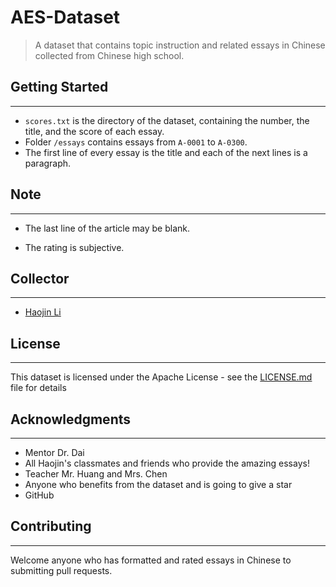# AES-Dataset

> A dataset that contains topic instruction and related essays in Chinese collected from Chinese high school.

## Getting Started

---

- `scores.txt` is the directory of the dataset, containing the number, the title, and the score of each essay.
- Folder `/essays` contains essays from `A-0001` to `A-0300`.
- The first line of every essay is the title and each of the next lines is a paragraph.

## Note

---

- The last line of the article may be blank.

- The rating is subjective.

## Collector

---

- [Haojin Li](https://lihaojin.cn)

## License

---

This dataset is licensed under the Apache License - see the [LICENSE.md](https://github.com/declan-haojin/AES-Dataset/blob/master/LICENSE) file for details

## Acknowledgments

---

- Mentor Dr. Dai
- All Haojin's classmates and friends who provide the amazing essays!
- Teacher Mr. Huang and Mrs. Chen
- Anyone who benefits from the dataset and is going to give a star
- GitHub

## Contributing

---

Welcome anyone who has formatted and rated essays in Chinese to submitting pull requests.